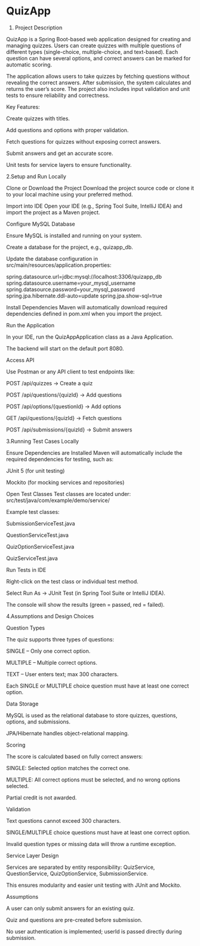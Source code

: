 # QuizApp

1. Project Description

QuizApp is a Spring Boot-based web application designed for creating and managing quizzes. Users can create quizzes with multiple questions of different types (single-choice, multiple-choice, and text-based). Each question can have several options, and correct answers can be marked for automatic scoring.

The application allows users to take quizzes by fetching questions without revealing the correct answers. After submission, the system calculates and returns the user’s score. The project also includes input validation and unit tests to ensure reliability and correctness.

Key Features:

Create quizzes with titles.

Add questions and options with proper validation.

Fetch questions for quizzes without exposing correct answers.

Submit answers and get an accurate score.

Unit tests for service layers to ensure functionality.



2.Setup and Run Locally

Clone or Download the Project
Download the project source code or clone it to your local machine using your preferred method.

Import into IDE
Open your IDE (e.g., Spring Tool Suite, IntelliJ IDEA) and import the project as a Maven project.

Configure MySQL Database

Ensure MySQL is installed and running on your system.

Create a database for the project, e.g., quizapp_db.

Update the database configuration in src/main/resources/application.properties:

spring.datasource.url=jdbc:mysql://localhost:3306/quizapp_db
spring.datasource.username=your_mysql_username
spring.datasource.password=your_mysql_password
spring.jpa.hibernate.ddl-auto=update
spring.jpa.show-sql=true


Install Dependencies
Maven will automatically download required dependencies defined in pom.xml when you import the project.

Run the Application

In your IDE, run the QuizAppApplication class as a Java Application.

The backend will start on the default port 8080.

Access API

Use Postman or any API client to test endpoints like:

POST /api/quizzes → Create a quiz

POST /api/questions/{quizId} → Add questions

POST /api/options/{questionId} → Add options

GET /api/questions/{quizId} → Fetch questions

POST /api/submissions/{quizId} → Submit answers



3.Running Test Cases Locally

Ensure Dependencies are Installed
Maven will automatically include the required dependencies for testing, such as:

JUnit 5 (for unit testing)

Mockito (for mocking services and repositories)

Open Test Classes
Test classes are located under:
src/test/java/com/example/demo/service/

Example test classes:

SubmissionServiceTest.java

QuestionServiceTest.java

QuizOptionServiceTest.java

QuizServiceTest.java

Run Tests in IDE

Right-click on the test class or individual test method.

Select Run As → JUnit Test (in Spring Tool Suite or IntelliJ IDEA).

The console will show the results (green = passed, red = failed).



4.Assumptions and Design Choices

Question Types

The quiz supports three types of questions:

SINGLE – Only one correct option.

MULTIPLE – Multiple correct options.

TEXT – User enters text; max 300 characters.

Each SINGLE or MULTIPLE choice question must have at least one correct option.

Data Storage

MySQL is used as the relational database to store quizzes, questions, options, and submissions.

JPA/Hibernate handles object-relational mapping.

Scoring

The score is calculated based on fully correct answers:

SINGLE: Selected option matches the correct one.

MULTIPLE: All correct options must be selected, and no wrong options selected.

Partial credit is not awarded.

Validation

Text questions cannot exceed 300 characters.

SINGLE/MULTIPLE choice questions must have at least one correct option.

Invalid question types or missing data will throw a runtime exception.

Service Layer Design

Services are separated by entity responsibility: QuizService, QuestionService, QuizOptionService, SubmissionService.

This ensures modularity and easier unit testing with JUnit and Mockito.

Assumptions

A user can only submit answers for an existing quiz.

Quiz and questions are pre-created before submission.

No user authentication is implemented; userId is passed directly during submission.
